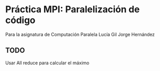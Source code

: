 # Práctica MPI: Paralelización de código

Para la asignatura de Computación Paralela
Lucía Gil
Jorge Hernández

## TODO
Usar All reduce para calcular el máximo